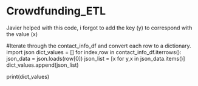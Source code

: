 # Crowdfunding_ETL

Javier helped with this code, i forgot to add the key (y) to correspond with the value (x)

#Iterate through the contact_info_df and convert each row to a dictionary.
import json
dict_values = []
for index,row in contact_info_df.iterrows():
    json_data = json.loads(row[0])
    json_list = [x for y,x in json_data.items()]
    dict_values.append(json_list)

print(dict_values)
